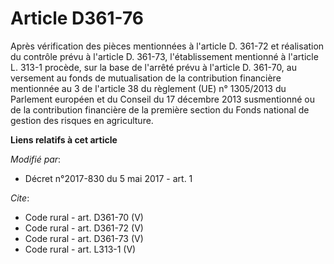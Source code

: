 # Article D361-76

Après vérification des pièces mentionnées à l'article D. 361-72 et réalisation du contrôle prévu à l'article D. 361-73,
l'établissement mentionné à l'article L. 313-1 procède, sur la base de l'arrêté prévu à l'article D. 361-70, au versement au
fonds de mutualisation de la contribution financière mentionnée au 3 de l'article 38 du règlement (UE) n° 1305/2013 du
Parlement européen et du Conseil du 17 décembre 2013 susmentionné ou de la contribution financière de la première section du
Fonds national de gestion des risques en agriculture.

**Liens relatifs à cet article**

_Modifié par_:

  - Décret n°2017-830 du 5 mai 2017 - art. 1

_Cite_:

  - Code rural - art. D361-70 (V)
  - Code rural - art. D361-72 (V)
  - Code rural - art. D361-73 (V)
  - Code rural - art. L313-1 (V)
